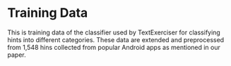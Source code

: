 # Training Data
This is training data of the classifier used by TextExerciser for classifying hints into different categories. These data are extended and preprocessed from 1,548 hins collected from popular Android apps as mentioned in our paper.
